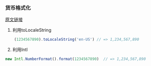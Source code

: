 ### 货币格式化
[原文链接](https://www.haorooms.com/post/js_qian_huobi_gs)
1. 利用toLocaleString
```js
    (1234567890).toLocaleString('en-US') // => 1,234,567,890
```
2. 利用Intl
```js
new Intl.NumberFormat().format(1234567890)  // => 1,234,567,890
```